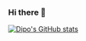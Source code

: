 ### Hi there 👋


[![Dipo's GitHub stats](https://github-readme-stats.vercel.app/api?username=diptim01&count_private=true&show_icons=true&theme=radical)](https://github.com/anuraghazra/github-readme-stats)

<!--
**diptim01/diptim01** is a ✨ _special_ ✨ repository because its `README.md` (this file) appears on your GitHub profile.

Here are some ideas to get you started:

- 🔭 I’m currently working on ...
- 🌱 I’m currently learning ...
- 👯 I’m looking to collaborate on ...
- 🤔 I’m looking for help with ...
- 💬 Ask me about ...
- 📫 How to reach me: ...
- 😄 Pronouns: ...
- ⚡ Fun fact: ...
-->
